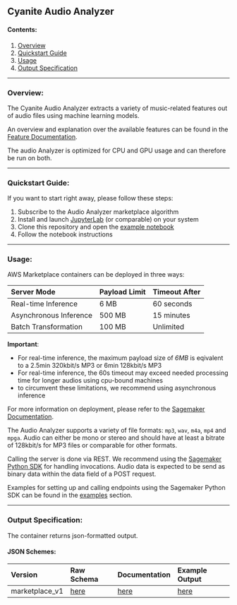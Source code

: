 ## Cyanite Audio Analyzer

#### Contents:
1. [Overview](#overview)
2. [Quickstart Guide](#quickstart)
3. [Usage](#usage)
4. [Output Specification](#outputspec)

___
<a name="overview"></a>
### Overview:

The Cyanite Audio Analyzer extracts a variety of music-related features out of audio files using machine learning models.

An overview and explanation over the available features can be found in the [Feature Documentation](feature-documentation.md).

The audio Analyzer is optimized for CPU and GPU usage and can therefore be run on both.

___
<a name="quickstart"></a>
### Quickstart Guide:

If you want to start right away, please follow these steps:

1. Subscribe to the Audio Analyzer marketplace algorithm
2. Install and launch [JupyterLab](https://jupyterlab.readthedocs.io/en/stable/getting_started/installation.html) (or comparable) on your system
3. Clone this repository and open the [example notebook](examples/cyanite-analyzer-marketplace-example.ipynb)
4. Follow the notebook instructions

___
<a name="usage"></a>
### Usage:

AWS Marketplace containers can be deployed in three ways:

| Server Mode | Payload Limit | Timeout After |
| :------------- | :------------- | :------------- |
| Real-time Inference | 6 MB | 60 seconds |
| Asynchronous Inference | 500 MB | 15 minutes |
| Batch Transformation | 100 MB | Unlimited |

__Important__:
- For real-time inference, the maximum payload size of _6MB_ is eqivalent to a 2.5min 320kbit/s MP3 or 6min 128kbit/s MP3
- For real-time inference, the 60s timeout may exceed needed processing time for longer audios using cpu-bound machines
- to circumvent these limitations, we recommend using asynchronous inference

For more information on deployment, please refer to the [Sagemaker Documentation](https://docs.aws.amazon.com/sagemaker/latest/dg/deploy-model.html).

The Audio Analyzer supports a variety of file formats: `mp3`, `wav`, `m4a`, `mp4` and `mpga`. Audio can either be mono or stereo and should have at least a bitrate of 128kbit/s for MP3 files or comparable for other formats.

Calling the server is done via REST. We recommend using the [Sagemaker Python SDK](https://sagemaker.readthedocs.io) for handling invocations.
Audio data is expected to be send as binary data within the data field of a POST request.  

Examples for setting up and calling endpoints using the Sagemaker Python SDK can be found in the [examples](examples) section.
___
<a name="outputspec"></a>
### Output Specification:

The container returns json-formatted output.

#### JSON Schemes:
| Version | Raw Schema | Documentation | Example Output
| :--- | :--- | :--- | :--- |
| marketplace_v1 | [here](schemes/marketplace_v1/schema/marketplace_v1.schema.json) | [here](schemes/marketplace_v1/documentation/marketplace_v1.md) | [here](schemes/marketplace_v1/example/marketplace_v1_example_output.json) |
